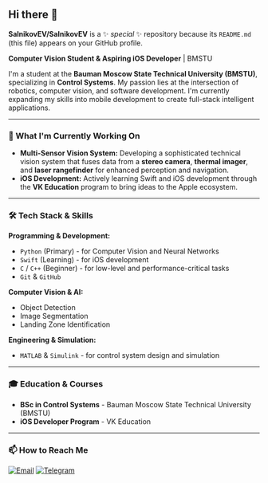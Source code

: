 ## Hi there 👋

**SalnikovEV/SalnikovEV** is a ✨ _special_ ✨ repository because its `README.md` (this file) appears on your GitHub profile.

**Computer Vision Student & Aspiring iOS Developer** | BMSTU

I'm a student at the **Bauman Moscow State Technical University (BMSTU)**, specializing in **Control Systems**. My passion lies at the intersection of robotics, computer vision, and software development. I'm currently expanding my skills into mobile development to create full-stack intelligent applications.

---

### 🔬 What I'm Currently Working On

*   **Multi-Sensor Vision System:** Developing a sophisticated technical vision system that fuses data from a **stereo camera**, **thermal imager**, and **laser rangefinder** for enhanced perception and navigation.
*   **iOS Development:** Actively learning Swift and iOS development through the **VK Education** program to bring ideas to the Apple ecosystem.

---

### 🛠️ Tech Stack & Skills

**Programming & Development:**
*   `Python` (Primary) - for Computer Vision and Neural Networks
*   `Swift` (Learning) - for iOS development
*   `C` / `C++` (Beginner) - for low-level and performance-critical tasks
*   `Git` & `GitHub`

**Computer Vision & AI:**
*   Object Detection
*   Image Segmentation
*   Landing Zone Identification

**Engineering & Simulation:**
*   `MATLAB` & `Simulink` - for control system design and simulation

---

### 🎓 Education & Courses

*   **BSc in Control Systems** - Bauman Moscow State Technical University (BMSTU)
*   **iOS Developer Program** - VK Education

---

### 📫 How to Reach Me

[![Email](https://img.shields.io/badge/Email-D14836?style=for-the-badge&logo=gmail&logoColor=white)](mailto:ev.vy.salnikov@mail.ru)
[![Telegram](https://img.shields.io/badge/Telegram-2CA5E0?style=for-the-badge&logo=telegram&logoColor=white)](https://t.me/Salnikov_EV)

